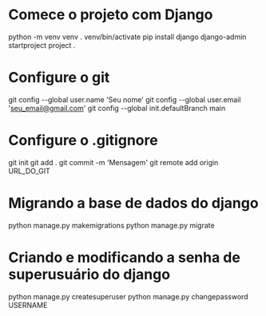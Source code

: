 # Comece o projeto com Django
python -m venv venv
. venv/bin/activate
pip install django
django-admin startproject project .
# Configure o git
git config --global user.name 'Seu nome'
git config --global user.email 'seu_email@gmail.com'
git config --global init.defaultBranch main
# Configure o .gitignore
git init
git add .
git commit -m 'Mensagem'
git remote add origin URL_DO_GIT
# Migrando a base de dados do django
python manage.py makemigrations
python manage.py migrate
# Criando e modificando a senha de superusuário do django
python manage.py createsuperuser
python manage.py changepassword USERNAME